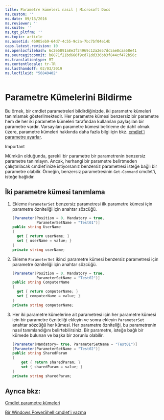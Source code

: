 ```yaml
---
title: Parametre kümeleri nasıl | Microsoft Docs
ms.custom: ''
ms.date: 09/13/2016
ms.reviewer: ''
ms.suite: ''
ms.tgt_pltfrm: ''
ms.topic: article
ms.assetid: 46905eb9-64d7-4c55-9c2a-7bc7bf04e14b
caps.latest.revision: 10
ms.openlocfilehash: 6c2e5891a8e3f24969c12a2e57dc5ae8caa68e41
ms.sourcegitcommit: b6871f21bd666f9cd71dd336bb3f844cf472b56c
ms.translationtype: MT
ms.contentlocale: tr-TR
ms.lasthandoff: 02/03/2019
ms.locfileid: "56849402"
---
```

# <a name="how-to-declare-parameter-sets"></a>Parametre Kümelerini Bildirme

Bu örnek, bir cmdlet parametreleri bildirdiğinizde, iki parametre kümeleri tanımlamak gösterilmektedir. Her parametre kümesi benzersiz bir parametre hem de her iki parametre kümeleri tarafından kullanılan paylaşılan bir parametre vardır. Varsayılan parametre kümesi belirleme de dahil olmak üzere, parametre kümeleri hakkında daha fazla bilgi için bkz. [cmdlet'i parametre ayarlar](./cmdlet-parameter-sets.md).

> [!IMPORTANT]
> Mümkün olduğunda, gerekli bir parametre bir parametrenin benzersiz parametre tanımlayın. Ancak, herhangi bir parametre belirtmeden çalıştırılacak cmdlet'inize istiyorsanız benzersiz parametresi isteğe bağlı bir parametre olabilir. Örneğin, benzersiz parametresinin `Get-Command` cmdlet'i, isteğe bağlıdır.

## <a name="how-to-define-two-parameter-sets"></a>İki parametre kümesi tanımlama

1. Ekleme `ParameterSet` benzersiz parametresi ilk parametre kümesi için parametre özniteliği için anahtar sözcüğü.

   ```csharp
   [Parameter(Position = 0, Mandatory = true,
              ParameterSetName = "Test01")]
   public string UserName
   {
     get { return userName; }
     set { userName = value; }
   }
   private string userName;
   ```

2. Ekleme `ParameterSet` ikinci parametre kümesi benzersiz parametresi için parametre özniteliği için anahtar sözcüğü.

   ```csharp
   [Parameter(Position = 0, Mandatory = true,
              ParameterSetName = "Test02")]
   public string ComputerName
   {
     get { return computerName; }
     set { computerName = value; }
   }
   private string computerName;
   ```

3. Her iki parametre kümelerine ait parametresi için her parametre kümesi için bir parametre özniteliği ekleyin ve sonra ekleyin `ParameterSet` anahtar sözcüğü her kümesi. Her parametre özniteliği, bu parametrenin nasıl tanımlandığını belirtebilirsiniz. Bir parametre, isteğe bağlı bir kümede bulunan ve başka bir zorunlu olabilir.

   ```csharp
   [Parameter(Mandatory= true, ParameterSetName = "Test01")]
   [Parameter(ParameterSetName = "Test02")]
   public string SharedParam
   {
       get { return sharedParam; }
       set { sharedParam = value; }
   }
   private string sharedParam;
   ```

## <a name="see-also"></a>Ayrıca bkz:

[Cmdlet parametre kümeleri](./cmdlet-parameter-sets.md)

[Bir Windows PowerShell cmdlet'i yazma](./writing-a-windows-powershell-cmdlet.md)
